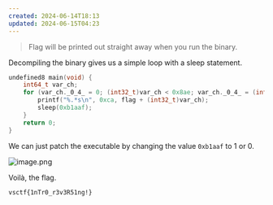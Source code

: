 ```yaml
---
created: 2024-06-14T18:13
updated: 2024-06-15T04:23
---
```


> Flag will be printed out straight away when you run the binary.

Decompiling the binary gives us a simple loop with a sleep statement.

```cpp
undefined8 main(void) {
	int64_t var_ch;
	for (var_ch._0_4_ = 0; (int32_t)var_ch < 0x8ae; var_ch._0_4_ = (int32_t)var_ch + 0xca) {
		printf("%.*s\n", 0xca, flag + (int32_t)var_ch);
		sleep(0xb1aaf);
	}
	return 0;
}
```

We can just patch the executable by changing the value `0xb1aaf` to 1 or 0.

![image.png](https://res.cloudinary.com/kumonochisanaka/image/upload/v1718439785/2024/06/ae6a7ae11a4d1b4d16b212e92ae58d13.png)

Voilà, the flag.

```flag
vsctf{1nTr0_r3v3R51ng!}
```
